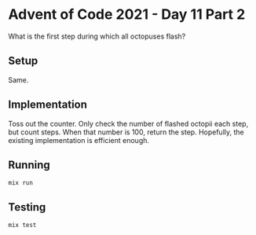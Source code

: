 # Advent of Code 2021 - Day 11 Part 2

What is the first step during which all octopuses flash?

## Setup

Same.

## Implementation

Toss out the counter. Only check the number of flashed octopii each step, but
count steps. When that number is 100, return the step. Hopefully, the existing
implementation is efficient enough.

## Running

`mix run`

## Testing

`mix test`
